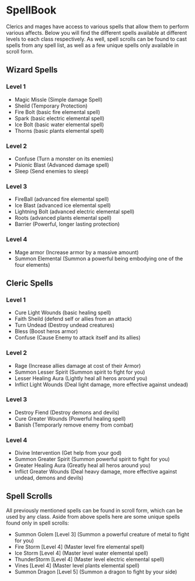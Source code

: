 # SpellBook

Clerics and mages have access to various spells that allow them to perform various affects. Below you will find the different spells available at different levels to each class respectively. As well, spell scrolls can be found to cast spells from any spell list, as well as a few unique spells only available in scroll form.

## Wizard Spells

### Level 1

- Magic Missle (Simple damage Spell)
- Sheild (Temporary Protection)
- Fire Bolt (basic fire elemental spell)
- Spark (basic electric elemental spell)
- Ice Bolt (basic water elemental spell)
- Thorns (basic plants elemental spell)

### Level 2

- Confuse (Turn a monster on its enemies)
- Psionic Blast (Advanced damage spell)
- Sleep (Send enemies to sleep)

### Level 3

- FireBall (advanced fire elemental spell)
- Ice Blast (advanced ice elemental spell)
- Lightning Bolt (advanced electric elemental spell)
- Roots (advanced plants elemental spell)
- Barrier (Powerful, longer lasting protection)

### Level 4

- Mage armor (Increase armor by a massive amount)
- Summon Elemental (Summon a powerful being embodying one of the four elements)

## Cleric Spells

### Level 1

- Cure Light Wounds (basic healing spell)
- Faith Sheild (defend self or allies from an attack)
- Turn Undead (Destroy undead creatures)
- Bless (Boost heros armor)
- Confuse (Cause Enemy to attack itself and its allies)

### Level 2

- Rage (Increase allies damage at cost of their Armor)
- Summon Lesser Spirit (Summon spirit to fight for you)
- Lesser Healing Aura (Lightly heal all heros around you)
- Inflict Light Wounds (Deal light damage, more effective against undead)

### Level 3

- Destroy Fiend (Destroy demons and devils)
- Cure Greater Wounds (Powerful healing spell)
- Banish (Temporarly remove enemy from combat)

### Level 4

- Divine Intervention (Get help from your god)
- Summon Greater Spirit (Summon powerful spirit to fight for you)
- Greater Healing Aura (Greatly heal all heros around you)
- Inflict Greater Wounds (Deal heavy damage, more effective against undead, demons and devils)

## Spell Scrolls

All previously mentioned spells can be found in scroll form, which can be used by any class.
Aside from above spells here are some unique spells found only in spell scrolls:

- Summon Golem [Level 3] (Summon a powerful creature of metal to fight for you)
- Fire Storm [Level 4] (Master level fire elemental spell)
- Ice Storm [Level 4] (Master level water elemental spell)
- ThunderStorm [Level 4] (Master level electric elemental spell)
- Vines [Level 4] (Master level plants elemental spell)
- Summon Dragon [Level 5] (Summon a dragon to fight by your side)
